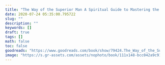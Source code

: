 ```yaml
---
title: "The Way of the Superior Man A Spiritual Guide to Mastering the Challenges of Women Work and Sexual Desire"
date: 2020-07-24 05:35:00.795722
slug: ""
description: ""
keywords: []
draft: true
tags: []
math: false
toc: false
goodreads: "https://www.goodreads.com/book/show/79424.The_Way_of_the_Superior_Man"
image: "https://s.gr-assets.com/assets/nophoto/book/111x148-bcc042a9c91a29c1d680899eff700a03.png"
---
```

